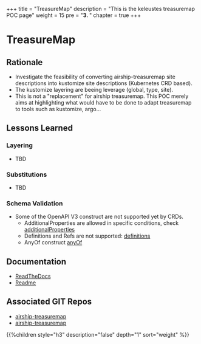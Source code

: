 +++
title = "TreasureMap"
description = "This is the keleustes treasuremap POC page"
weight = 15
pre = "<b>3. </b>"
chapter = true
+++

# TreasureMap

## Rationale

- Investigate the feasibility of converting airship-treasuremap site descriptions
  into kustomize site descriptions (Kubernetes CRD based).
- The kustomize layering are beeing leverage (global, type, site).
- This is not a "replacement" for airship treasuremap. This POC merely aims
  at highlighting what would have to be done to adapt treasuremap to tools such
  as kustomize, argo...

## Lessons Learned

### Layering

- TBD

### Substitutions

- TBD

### Schema Validation

- Some of the OpenAPI V3 construct are not supported yet by CRDs.
  - AdditionalProperties are allowed in specific conditions, check [additionalProperties](https://github.com/keleustes/airship-treasuremap/blob/master/deploy/crds/DrydockHostProfile.yaml#L141)
  - Definitions and Refs are not supported: [definitions](https://github.com/keleustes/airship-treasuremap/blob/master/deploy/crds/PromenadeGenesis.yaml#L36)
  - AnyOf construct [anyOf](https://github.com/keleustes/airship-treasuremap/blob/master/deploy/crds/PromenadeKubernetesNetwork.yaml#L156)

## Documentation

- [ReadTheDocs](https://airshipit.readthedocs.io/projects/treasuremap/en/latest/)
- [Readme](https://github.com/keleustes/airship-treasuremap/blob/master/README.md)

## Associated GIT Repos

- [airship-treasuremap](https://github.com/keleustes/airship-treasuremap)
- [airship-treasuremap](https://github.com/airshipit/treasuremap)

<!--more-->

{{%children style="h3" description="false" depth="1" sort="weight" %}}
